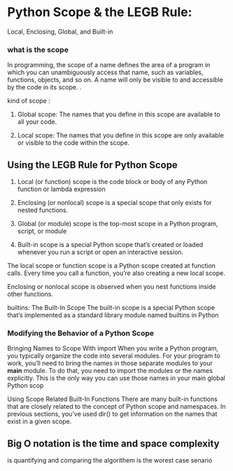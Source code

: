 # Python Scope & the LEGB Rule:

 Local, Enclosing, Global, and Built-in
 ### what is the scope 
 In programming, the scope of a name defines the area of a program in which you can unambiguously access that name, such as variables, functions, objects, and so on. A name will only be visible to and accessible by the code in its scope.
 .

 kind of scope :
 1. Global scope: The names that you define in this scope are available to all your code.

2. Local scope: The names that you define in this scope are only available or visible to the code within the scope.

## Using the LEGB Rule for Python Scope
1. Local (or function) scope is the code block or body of any Python function or lambda expression

2. Enclosing (or nonlocal) scope is a special scope that only exists for nested functions.

3. Global (or module) scope
is the top-most scope in a Python program, script, or module

4. Built-in scope is a special Python scope that’s created or loaded whenever you run a script or open an interactive session.

The local scope or function scope is a Python scope created at function calls. Every time you call a function, you’re also creating a new local scope.

Enclosing or nonlocal scope is observed when you nest functions inside other functions.

builtins: The Built-In Scope
The built-in scope is a special Python scope that’s implemented as a standard library module named builtins in Python
### Modifying the Behavior of a Python Scope

Bringing Names to Scope With import
When you write a Python program, you typically organize the code into several modules. For your program to work, you’ll need to bring the names in those separate modules to your __main__ module. To do that, you need to import the modules or the names explicitly. This is the only way you can use those names in your main global Python scop

Using Scope Related Built-In Functions
There are many built-in functions that are closely related to the concept of Python scope and namespaces. In previous sections, you’ve used dir() to get information on the names that exist in a given scope. 

## Big O notation is the time and space complexity 
is quantifying and comparing the algorithem
is the worest case senario
